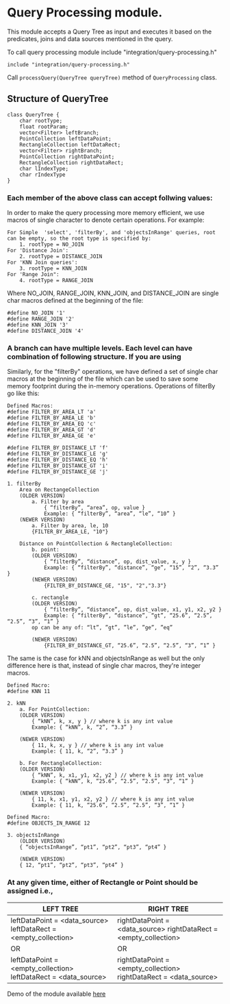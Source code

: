 # Query Processing module.

This module accepts a Query Tree as input and executes it based on the predicates, joins and data sources mentioned in the query.

To call query processing module include "integration/query-processing.h"

```
include "integration/query-processing.h"
```

Call `processQuery(QueryTree queryTree)` method of `QueryProcessing` class.

## Structure of QueryTree

```
class QueryTree {
    char rootType;
    float rootParam;
    vector<Filter> leftBranch;
    PointCollection leftDataPoint;
    RectangleCollection leftDataRect;
    vector<Filter> rightBranch;
    PointCollection rightDataPoint;
    RectangleCollection rightDataRect;
    char lIndexType;
    char rIndexType
}
```

### Each member of the above class can accept follwing values:
In order to make the query processing more memory efficient, we use macros of single character to denote certain operations.
For example:

```
For Simple  'select', 'filterBy', and 'objectsInRange' queries, root can be empty, so the root type is specified by: 
	1. rootType = NO_JOIN
For 'Distance Join':
	2. rootType = DISTANCE_JOIN
For 'KNN Join queries':
	3. rootType = KNN_JOIN
For 'Range Join":
	4. rootType = RANGE_JOIN
```	
Where NO_JOIN, RANGE_JOIN, KNN_JOIN, and DISTANCE_JOIN are single char macros defined at the beginning of the file:
```
#define NO_JOIN '1'
#define RANGE_JOIN '2'
#define KNN_JOIN '3'
#define DISTANCE_JOIN '4'
```

### A branch can have multiple levels. Each level can have combination of following structure. If you are using
Similarly, for the "filterBy" operations, we have defined a set of single char macros at the beginning of the file which can be used to save some memory footprint during the in-memory operations. Operations of filterBy go like this: 
```
Defined Macros:
#define FILTER_BY_AREA_LT 'a'
#define FILTER_BY_AREA_LE 'b'
#define FILTER_BY_AREA_EQ 'c'
#define FILTER_BY_AREA_GT 'd'
#define FILTER_BY_AREA_GE 'e'

#define FILTER_BY_DISTANCE_LT 'f'
#define FILTER_BY_DISTANCE_LE 'g'
#define FILTER_BY_DISTANCE_EQ 'h'
#define FILTER_BY_DISTANCE_GT 'i'
#define FILTER_BY_DISTANCE_GE 'j'

1. filterBy
	Area on RectangeCollection
	(OLDER VERSION)
		a. Filter by area 
			{ “filterBy”, “area”, op, value }
			Example: { “filterBy”, “area”, “le”, “10” }
	(NEWER VERSION)
		a. Filter by area, le, 10
		{FILTER_BY_AREA_LE, "10"}
		
	Distance on PointCollection & RectangleCollection:
		b. point:
		(OLDER VERSION)
			{ “filterBy”, “distance”, op, dist_value, x, y }
			Example: { “filterBy”, “distance”, “ge”, “15”, “2”, “3.3” }
		(NEWER VERSION)	
			{FILTER_BY_DISTANCE_GE, "15", "2","3.3"}
			
		c. rectangle
		(OLDER VERSION)
			{ “filterBy”, “distance”, op, dist_value, x1, y1, x2, y2 }
			Example: { “filterBy”, “distance”, “gt”, “25.6”, “2.5”, “2.5”, “3”, “1” }
		op can be any of: “lt”, ”gt”, ”le”, ”ge”, ”eq”
		
		(NEWER VERSION)	
			{FILTER_BY_DISTANCE_GT, “25.6”, “2.5”, “2.5”, “3”, “1” }
```
The same is the case for kNN and objectsInRange as well but the only difference here is that, instead of single char macros, they're integer macros.
```
Defined Macro:
#define KNN 11

2. kNN
	a. For PointCollection:
	(OLDER VERSION)
		{ “kNN”, k, x, y } // where k is any int value
		Example: { “kNN”, k, “2”, “3.3” }
		
	(NEWER VERSION)	
		{ 11, k, x, y } // where k is any int value
		Example: { 11, k, “2”, “3.3” }
		
	b. For RectangleCollection:
	(OLDER VERSION)
		{ “kNN”, k, x1, y1, x2, y2 } // where k is any int value
		Example: { “kNN”, k, “25.6”, “2.5”, “2.5”, “3”, “1” }
		
	(NEWER VERSION)	
		{ 11, k, x1, y1, x2, y2 } // where k is any int value
		Example: { 11, k, “25.6”, “2.5”, “2.5”, “3”, “1” }

Defined Macro:
#define OBJECTS_IN_RANGE 12

3. objectsInRange
	(OLDER VERSION)
	{ “objectsInRange”, “pt1”, “pt2”, “pt3”, “pt4” }
	
	(NEWER VERSION)
	{ 12, “pt1”, “pt2”, “pt3”, “pt4” }
```

### At any given time, either of Rectangle or Point should be assigned i.e.,

LEFT TREE | RIGHT TREE
---------- | -----------
leftDataPoint = <data_source> leftDataRect = <empty_collection>| rightDataPoint = <data_source> rightDataRect = <empty_collection>
OR | OR
leftDataPoint = <empty_collection> leftDataRect = <data_source> | rightDataPoint = <empty_collection> rightDataRect = <data_source>



Demo of the module available [here](https://www.youtube.com/watch?v=Z-2SC0yNU0s "Query Processing's Demo") 













